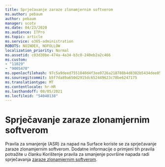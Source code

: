```yaml
---
title: Sprječavanje zaraze zlonamjernim softverom
ms.author: pebaum
author: pebaum
manager: scotv
ms.date: 04/23/2020
ms.audience: ITPro
ms.topic: article
ms.service: o365-administration
ROBOTS: NOINDEX, NOFOLLOW
localization_priority: Normal
ms.assetid: c03d30be-474a-4a34-b3c0-240eb2a2c466
ms.custom:
- "11029"
- "9005470"
ms.openlocfilehash: 97c5a9deed7551840d4f3ee0726a218788b4d8382b5434dee0566b0021d67cc9
ms.sourcegitcommit: b5f7da89a650d2915dc652449623c78be6247175
ms.translationtype: MT
ms.contentlocale: hr-HR
ms.lasthandoff: 08/05/2021
ms.locfileid: "54040138"
---
```

# <a name="prevent-malware-infection"></a>Sprječavanje zaraze zlonamjernim softverom

Pravila za smanjenje (ASR) za napad na Surface koriste se za sprječavanje zaraze zlonamjernim softverom. Dodatne informacije o primjeni tih pravila potražite u članku Korištenje pravila za smanjenje površine napada radi sprječavanja [zaraze zlonamjernim softverom](https://docs.microsoft.com/microsoft-365/security/defender-endpoint/attack-surface-reduction?view=o365-worldwide#attack-surface-reduction-rules).